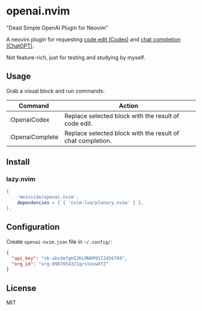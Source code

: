 # openai.nvim

"Dead Simple OpenAI Plugin for Neovim"

A neovim plugin for requesting [code edit (Codex)](https://platform.openai.com/docs/guides/code) and [chat completion (ChatGPT)](https://platform.openai.com/docs/guides/chat).

Not feature-rich, just for testing and studying by myself.

## Usage

Grab a visual block and run commands:

| Command | Action |
| --- | --- |
| :OpenaiCodex | Replace selected block with the result of code edit. |
| :OpenaiComplete | Replace selected block with the result of chat completion. |

## Install

### lazy.nvim

```lua
{
    'meinside/openai.nvim',
    dependencies = { { 'nvim-lua/plenary.nvim' } },
},
```

## Configuration

Create `openai-nvim.json` file in `~/.config/`:

```json
{
  "api_key": "sk-abcdefgHIJKLMNOP0123456789",
  "org_id": "org-0987654321qrstuvwXYZ"
}
```

## License

MIT


